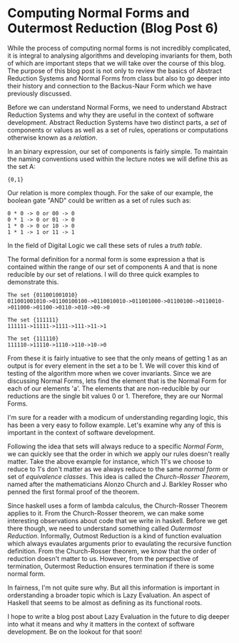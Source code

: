 # Computing Normal Forms and Outermost Reduction (Blog Post 6) 

While the process of computing normal forms is not incredibly complicated, it is integral to analysing algorithms and developing invariants for them, both of 
which are important steps that we will take over the course of this blog. The purpose of this blog post is not only to review the basics of Abstract Reduction 
Systems and Normal Forms from class but also to go deeper into their history and connection to the Backus-Naur Form which we have previously discussed. 

Before we can understand Normal Forms, we need to understand Abstract Reduction Systems and why they are useful in the context of software development. Abstract 
Reduction Systems have two distinct parts, a *set* of components or values as well as a set of rules, operations or computations otherwise known as a *relation*. 

In an binary expression, our set of components is fairly simple. To maintain the naming conventions used within the lecture notes we will define this as the set
A: 
```
{0,1}
```
Our relation is more complex though. For the sake of our example, the boolean gate "AND" could be written as a set of rules such as: 
```
0 * 0 -> 0 or 00 -> 0
0 * 1 -> 0 or 01 -> 0
1 * 0 -> 0 or 10 -> 0
1 * 1 -> 1 or 11 -> 1
```
In the field of Digital Logic we call these sets of rules a *truth table*. 

The formal definition for a normal form is some expression a that is contained within the range of our set of components A and that is none reducible by our set 
of relations. I will do three quick examples to demonstrate this. 

```
The set {011001001010} 
011001001010->01100100100->0110010010->011001000->01100100->0110010->011000->01100->0110->010->00->0
```
```
The set {111111}
111111->11111->1111->111->11->1
```
```
The set {111110}
111110->11110->1110->110->10->0
```
From these it is fairly intuative to see that the only means of getting 1 as an output is for every element in the set a to be 1. We will cover this kind of 
testing of the algorithm more when we cover invariants. Since we are discussing Normal Forms, lets find the element that is the Normal Form for each of our
elements 'a'. The elements that are non-reducible by our reductions are the single bit values 0 or 1. Therefore, they are our Normal Forms. 

I'm sure for a reader with a modicum of understanding regarding logic, this has been a very easy to follow example. Let's examine why any of this is important in 
the context of software development. 

Following the idea that sets will always reduce to a specific *Normal Form*, we can quickly see that the order in which we apply our rules doesn't really matter. 
Take the above example for instance, which 11's we choose to reduce to 1's don't matter as we always reduce to the same *normal form* or set of *equivalence 
classes*. This idea is called the *Church-Rosser Theorem*, named after the mathematicians Alonzo Church and J. Barkley Rosser who penned the first formal proof 
of the theorem. 

Since haskell uses a form of lambda calculus, the Church-Rosser Theorem applies to it. From the Church-Rosser theorem, we can make some interesting observations 
about code that we write in haskell. Before we get there though, we need to understand something called *Outermost Reduction*. Informally, Outmost Reduction is a 
kind of function evaluation which always evaulates arguments prior to evaulating the recursive function definition. From the Church-Rosser theorem, we know that 
the order of reduction doesn't matter to us. However, from the perspective of termination, Outermost Reduction ensures termination if there is some normal form. 

In fairness, I'm not quite sure why. But all this information is important in orderstanding a broader topic which is Lazy Evaluation. An aspect of Haskell that 
seems to be almost as defining as its functional roots. 

I hope to write a blog post about Lazy Evaluation in the future to dig deeper into what it means and why it matters in the context of software development. Be on 
the lookout for that soon!

